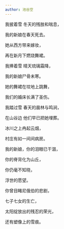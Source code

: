 ```yaml
---
author: 池谷空
---
```

我披着雪 冬天的残肢和喘息， 

我的新娘在春天死去。 

她从西方带来嫁妆， 

再在新月下燃烧舞裙。 


我捧着雪 晴天琉璃霜降，

我的新娘尸骨未寒。

她的舞裙在坟地上跳舞，

我们的婚床长满了圣伤。 


我踏过雪 春天的晨林与鸣涧，

在山谷边 他们早已把她埋葬。 

冰川之上冉起云烟，

村庄有如一间间病房。


我的新娘，你的泪眼已干涸，

你的脊背化为山丘，

你仍毫不知晓，

浮世的愿望。


你曾目睹尼俄伯的悲剧，

七子七女的生亡，

太阳绽放出的残忍的荣光，

还有塑像上的雪痕。
